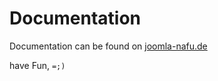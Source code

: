 Documentation
=============
Documentation can be found on [joomla-nafu.de](http://wiki.joomla-nafu.de/joomla-dokumentation/Benutzer:Elkuku/Proyektz/EasyCreator)

have Fun,
`=;)`
